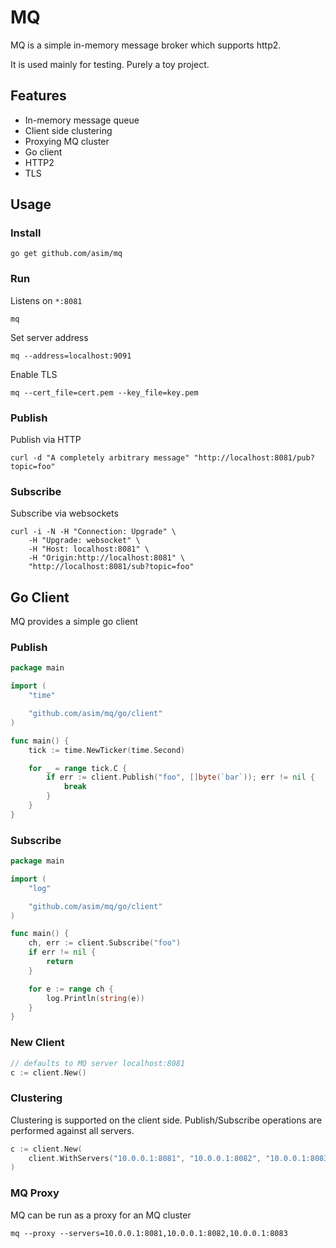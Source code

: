 # MQ

MQ is a simple in-memory message broker which supports http2.

It is used mainly for testing. Purely a toy project.

## Features

- In-memory message queue
- Client side clustering
- Proxying MQ cluster
- Go client
- HTTP2
- TLS

## Usage

### Install

```shell
go get github.com/asim/mq
```

### Run

Listens on `*:8081`
```shell
mq
```

Set server address
```shell
mq --address=localhost:9091
```

Enable TLS
```shell
mq --cert_file=cert.pem --key_file=key.pem
```

### Publish

Publish via HTTP

```
curl -d "A completely arbitrary message" "http://localhost:8081/pub?topic=foo"
```

### Subscribe

Subscribe via websockets

```
curl -i -N -H "Connection: Upgrade" \
	-H "Upgrade: websocket" \
	-H "Host: localhost:8081" \
	-H "Origin:http://localhost:8081" \
	"http://localhost:8081/sub?topic=foo"
```

## Go Client

MQ provides a simple go client

### Publish

```go
package main

import (
	"time"

	"github.com/asim/mq/go/client"
)

func main() {
	tick := time.NewTicker(time.Second)

	for _ = range tick.C {
		if err := client.Publish("foo", []byte(`bar`)); err != nil {
			break
		}
	}
}
```

### Subscribe

```go
package main

import (
	"log"

	"github.com/asim/mq/go/client"
)

func main() {
	ch, err := client.Subscribe("foo")
	if err != nil {
		return
	}

	for e := range ch {
		log.Println(string(e))
	}
}
```

### New Client

```go
// defaults to MQ server localhost:8081
c := client.New()
```

### Clustering

Clustering is supported on the client side. Publish/Subscribe operations are performed against all servers.
```go
c := client.New(
	client.WithServers("10.0.0.1:8081", "10.0.0.1:8082", "10.0.0.1:8083"),
)
```

### MQ Proxy

MQ can be run as a proxy for an MQ cluster

```shell
mq --proxy --servers=10.0.0.1:8081,10.0.0.1:8082,10.0.0.1:8083
```
